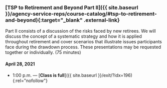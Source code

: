 ### [TSP to Retirement and Beyond Part II]({{ site.baseurl }}/agency-service-reps/course-catalog/#tsp-to-retirement-and-beyond){:target="\_blank" .external-link}

Part II consists of a discussion of the risks faced by new retirees. We will discuss the concept of a systematic strategy and how it is applied throughout retirement and cover scenarios that illustrate issues participants face during the drawdown process. These presentations may be requested together or individually. (75 minutes)

#### April 28, 2021

- 1:00 p.m. — [**Class is full**]({{ site.baseurl }}/exit/?idx=196){:rel="nofollow"}
